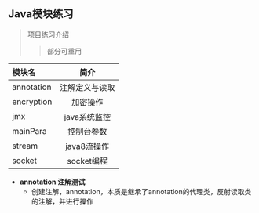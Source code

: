 ## Java模块练习

>项目练习介绍
>>部分可重用

|模块名|简介|
|:---|:---:|
|annotation|注解定义与读取|
|encryption|加密操作|
|jmx|java系统监控|
|mainPara|控制台参数|
|stream|java8流操作|
|socket|socket编程|
- **annotation 注解测试**
    - 创建注解，annotation，本质是继承了annotation的代理类，反射读取类的注解，并进行操作
